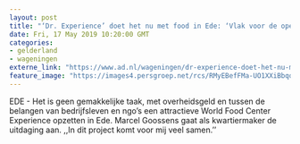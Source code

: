 ```yaml
---
layout: post
title: "‘Dr. Experience’ doet het nu met food in Ede: ‘Vlak voor de opening wordt men wakker’"
date: Fri, 17 May 2019 10:20:00 GMT
categories: 
- gelderland 
- wageningen 
externe_link: "https://www.ad.nl/wageningen/dr-experience-doet-het-nu-met-food-in-ede-vlak-voor-de-opening-wordt-men-wakker~a6f867d9/"
feature_image: "https://images4.persgroep.net/rcs/RMyEBefFMa-UO1XXiBbqqXz_IM0/diocontent/148367311/_fitwidth/400/?appId=21791a8992982cd8da851550a453bd7f&quality=0.7"
---
```


EDE -   Het is geen gemakkelijke taak, met overheidsgeld en tussen de belangen van bedrijfsleven en ngo’s een attractieve World Food Center Experience opzetten in Ede. Marcel Goossens gaat als kwartiermaker de uitdaging aan. ,,In dit project komt voor mij veel samen.’’
